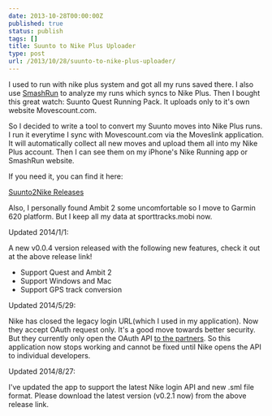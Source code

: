 ```yaml
---
date: 2013-10-28T00:00:00Z
published: true
status: publish
tags: []
title: Suunto to Nike Plus Uploader
type: post
url: /2013/10/28/suunto-to-nike-plus-uploader/
---
```


I used to run with nike plus system and got all my runs saved there. I also use [SmashRun](http://smashrun.com/) to analyze my runs which syncs to Nike Plus. Then I bought this great watch: Suunto Quest Running Pack. It uploads only to it's own website Movescount.com.

So I decided to write a tool to convert my Suunto moves into Nike Plus runs. I run it everytime I sync with Movescount.com via the Moveslink application. It will automatically collect all new moves and upload them all into my Nike Plus account. Then I can see them on my iPhone's Nike Running app or SmashRun website.

If you need it, you can find it here:

[Suunto2Nike Releases](https://www.evernote.com/pub/hhhtj/Public)

Also, I personally found Ambit 2 some uncomfortable so I move to Garmin 620 platform. But I keep all my data at sporttracks.mobi now.

Updated 2014/1/1:

A new v0.0.4 version released with the following new features, check it out at the above release link!

 * Support Quest and Ambit 2
 * Support Windows and Mac
 * Support GPS track conversion

Updated 2014/5/29:

Nike has closed the legacy login URL(which I used in my application). Now they accept OAuth request only. It's a good move towards better security. But they currently only open the OAuth API [to the partners](https://developer.nike.com/support.html#faqsection_5-faqitem). So this application now stops working and cannot be fixed until Nike opens the API to individual developers.

Updated 2014/8/27:

I've updated the app to support the latest Nike login API and new .sml file format. Please download the latest version (v0.2.1 now) from the above release link.